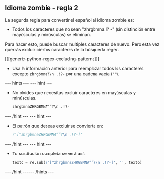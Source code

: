 ## Idioma zombie - regla 2

La segunda regla para convertir el español al idioma zombie es:

- Todos los caracteres que no sean "zhrgbmna.!? -" (sin distinción entre mayúsculas y minúsculas) se eliminan.

Para hacer esto, puede buscar multiples caracteres de nuevo. Pero esta vez querrás excluir ciertos caracteres de la búsqueda regex.

[[[generic-python-regex-excluding-patterns]]]

- Usa la información anterior para reemplazar todos los caracteres excepto `zhrgbmna?\n .!?-` por una cadena vacía (`""`).

--- hints ---
 --- hint ---

- No olvides que necesitas excluir caracteres en mayúsculas y minúsculas.

  ```python
  zhrgbmnaZHRGBMNA“”?\n .!?-
  ```

--- /hint --- --- hint ---

- El patrón que deseas excluir se convierte en:

  ```python
  r'[^zhrgbmnaZHRGBMNA“”?\n .!?-]'
  ```

--- /hint --- --- hint ---

- Tu sustitución completa se verá así:

  ```python
  texto = re.sub(r'[^zhrgbmnaZHRGBMNA“”?\n .!?-]', '', texto)
  ```

--- /hint ------ /hints ---
